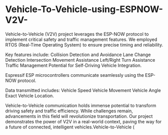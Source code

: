 # Vehicle-To-Vehicle-using-ESPNOW-V2V-
Vehicle-to-Vehicle (V2V) project leverages the ESP-NOW protocol to implement critical safety and traffic management features. We employed RTOS (Real-Time Operating System) to ensure precise timing and reliability. 

Key features include:
Collision Detection and Avoidance
Lane Change Detection
Intersection Movement Assistance
Left/Right Turn Assistance
Traffic Management
Potential for Self-Driving Vehicle Integration.

 
Espressif ESP microcontrollers communicate seamlessly using the ESP-NOW protocol. 

Data transmitted includes:
Vehicle Speed
Vehicle Movement
Vehicle Angle
Exact Vehicle Location.

Vehicle-to-Vehicle communication holds immense potential to transform driving safety and traffic efficiency. While challenges remain, advancements in this field will revolutionize transportation. Our project demonstrates the power of V2V in a real-world context, paving the way for a future of connected, intelligent vehicles.Vehicle-to-Vehicle (
